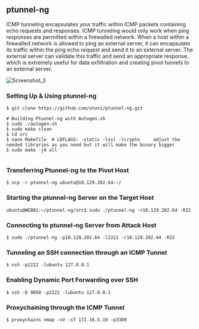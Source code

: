 ## ptunnel-ng 


ICMP tunneling encapsulates your traffic within ICMP packets containing echo requests and responses. ICMP tunneling would only work when ping responses are permitted within a firewalled network. When a host within a firewalled network is allowed to ping an external server, it can encapsulate its traffic within the ping echo request and send it to an external server. The external server can validate this traffic and send an appropriate response, which is extremely useful for data exfiltration and creating pivot tunnels to an external server.


![Screenshot_3](https://github.com/kiro6/penetration-testing-notes/assets/57776872/139f0117-4f36-436d-b4e2-29a9a58f1cec)


### Setting Up & Using ptunnel-ng
```shell
$ git clone https://github.com/utoni/ptunnel-ng.git

# Building Ptunnel-ng with Autogen.sh
$ sudo ./autogen.sh
$ sudo make clean
$ cd src
$ nano Makefile  # LDFLAGS: -static -lssl -lcrypto     adjust the needed libraries as you need but it will make the binary bigger
$ sudo make -j4 all


```

### Transferring Ptunnel-ng to the Pivot Host

```shell
$ scp -r ptunnel-ng ubuntu@10.129.202.64:~/
```

### Starting the ptunnel-ng Server on the Target Host

```shell
ubuntu@WEB01:~/ptunnel-ng/src$ sudo ./ptunnel-ng -r10.129.202.64 -R22
```

### Connecting to ptunnel-ng Server from Attack Host

```shell
$ sudo ./ptunnel-ng -p10.129.202.64 -l2222 -r10.129.202.64 -R22
```

### Tunneling an SSH connection through an ICMP Tunnel
```
$ ssh -p2222 -lubuntu 127.0.0.1

```
### Enabling Dynamic Port Forwarding over SSH
```
$ ssh -D 9050 -p2222 -lubuntu 127.0.0.1
```

### Proxychaining through the ICMP Tunnel
```
$ proxychains nmap -sV -sT 172.16.5.19 -p3389
```
